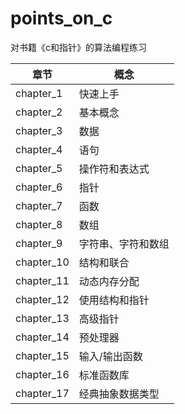 # points_on_c
对书籍《c和指针》的算法编程练习

章节 | 概念
--- | ---
chapter_1 | 快速上手
chapter_2 | 基本概念
chapter_3 | 数据
chapter_4 | 语句
chapter_5 | 操作符和表达式
chapter_6 | 指针
chapter_7 | 函数
chapter_8 | 数组
chapter_9 | 字符串、字符和数组
chapter_10 | 结构和联合
chapter_11 | 动态内存分配
chapter_12 | 使用结构和指针
chapter_13 | 高级指针
chapter_14 | 预处理器
chapter_15 | 输入/输出函数
chapter_16 | 标准函数库
chapter_17 | 经典抽象数据类型
